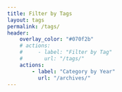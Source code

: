 ```yaml
---
title: Filter by Tags
layout: tags
permalink: /tags/
header:
    overlay_color: "#070f2b"
    # actions:
    #     - label: "Filter by Tag"
    #       url: "/tags/"
    actions:
        - label: "Category by Year"
          url: "/archives/"
---
```

